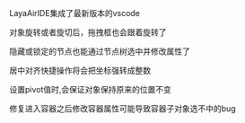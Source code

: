 LayaAirIDE集成了最新版本的vscode

对象旋转或者旋切后，拖拽框也会跟着旋转了

隐藏或锁定的节点也能通过节点树选中并修改属性了

居中对齐快捷操作将会把坐标强转成整数

设置pivot值时,会保证对象保持原来的位置不变

修复进入容器之后修改容器属性可能导致容器子对象选不中的bug